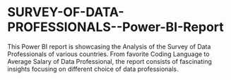 # SURVEY-OF-DATA-PROFESSIONALS--Power-BI-Report
This Power BI report is showcasing the Analysis of the Survey of Data Professionals of various countries. From favorite Coding Language to Average Salary of Data Professional, the report consists of fascinating insights focusing on different choice of data professionals.
